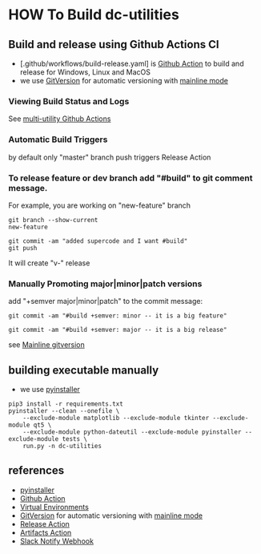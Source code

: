 # HOW To Build dc-utilities

## Build and release using Github Actions CI
- [.github/workflows/build-release.yaml] is [Github Action](https://docs.github.com/en/actions) to build and release for Windows, Linux and MacOS
- we use [GitVersion](https://gitversion.net/docs/) for automatic versioning with [mainline mode](https://gitversion.net/docs/reference/modes/mainline)

### Viewing Build Status and Logs
See [multi-utility Github Actions](https://github.com/swish-ai/multi-utility/actions)

### Automatic Build Triggers
by default only "master" branch push triggers Release Action  

### To release feature or dev branch add "#build" to git comment message. 
For example, you are working on "new-feature" branch
```
git branch --show-current
new-feature
```

```
git commit -am "added supercode and I want #build"
git push
```
It will create "v<versoion>-<branch-name>" release

### Manually Promoting major|minor|patch versions
add "+semver major|minor|patch" to the commit message:
```
git commit -am "#build +semver: minor -- it is a big feature"
```
```
git commit -am "#build +semver: major -- it is a big release"
```
see [Mainline gitversion](https://gitversion.net/docs/reference/modes/mainline)


## building executable manually
- we use [pyinstaller](https://pyinstaller.readthedocs.io/en/stable/)
```
pip3 install -r requirements.txt
pyinstaller --clean --onefile \
    --exclude-module matplotlib --exclude-module tkinter --exclude-module qt5 \
    --exclude-module python-dateutil --exclude-module pyinstaller --exclude-module tests \
    run.py -n dc-utilities
```

## references
- [pyinstaller](https://pyinstaller.readthedocs.io/en/stable/)
- [Github Action](https://docs.github.com/en/actions)
- [Virtual Environments](https://github.com/actions/virtual-environments)
- [GitVersion](https://gitversion.net/docs/) for automatic versioning with [mainline mode](https://gitversion.net/docs/reference/modes/mainline)
- [Release Action](https://github.com/softprops/action-gh-release)
- [Artifacts Action](https://docs.github.com/en/actions/advanced-guides/storing-workflow-data-as-artifacts)
- [Slack Notify Webhook](https://github.com/marketplace/actions/slack-notify)

